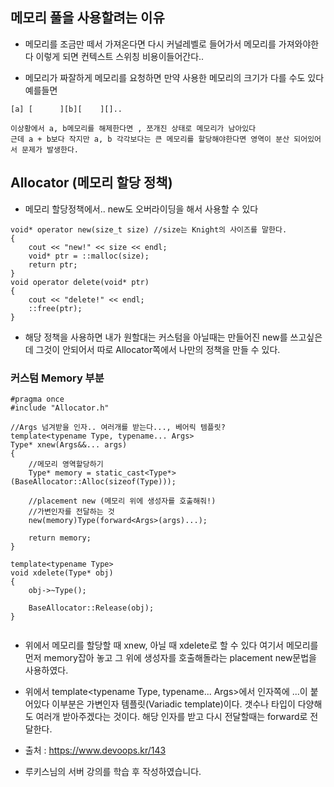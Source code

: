 ## 메모리 풀을 사용할려는 이유

- 메모리를 조금만 떼서 가져온다면 다시 커널레벨로 들어가서 메모리를 가져와야한다 이렇게 되면 컨텍스트 스위칭 비용이들어간다..

- 메모리가 짜잘하게 메모리를 요청하면 만약 사용한 메모리의 크기가 다를 수도 있다 예를들면
````
[a] [      ][b][    ][]..

이상황에서 a, b메모리를 해제한다면 , 쪼개진 상태로 메모리가 남아있다
근데 a + b보다 작지만 a, b 각각보다는 큰 메모리를 할당해야한다면 영역이 분산 되어있어서 문제가 발생한다. 
````


## Allocator (메모리 할당 정책)

- 메모리 할당정책에서.. new도 오버라이딩을 해서 사용할 수 있다 

````
void* operator new(size_t size) //size는 Knight의 사이즈를 말한다.
{
	cout << "new!" << size << endl;
	void* ptr = ::malloc(size);
	return ptr;
}
void operator delete(void* ptr)
{
	cout << "delete!" << endl;
	::free(ptr);
}
````

- 해당 정책을 사용하면 내가 원할대는 커스텀을 아닐때는 만들어진 new를 쓰고싶은데 그것이 안되어서 따로 Allocator쪽에서 나만의 정책을 만들 수 있다. 


### 커스텀 Memory 부분
````
#pragma once
#include "Allocator.h"

//Args 넘겨받을 인자.. 여러개를 받는다..., 베어릭 템플릿?
template<typename Type, typename... Args>
Type* xnew(Args&&... args)
{
	//메모리 영역할당하기 
	Type* memory = static_cast<Type*>(BaseAllocator::Alloc(sizeof(Type)));
    
	//placement new (메모리 위에 생성자를 호출해줘!)
	//가변인자를 전달하는 것 
	new(memory)Type(forward<Args>(args)...);

	return memory;
}

template<typename Type>
void xdelete(Type* obj)
{
	obj->~Type();

	BaseAllocator::Release(obj);
}


````

- 위에서 메모리를 할당할 때 xnew, 아닐 때 xdelete로 할 수 있다 여기서 메모리를 먼저 memory잡아 놓고 그 위에 생성자를 호출해돌라는 placement new문법을 사용하였다. 

- 위에서 template<typename Type, typename... Args>에서 인자쪽에 ...이 붙어있다 이부분은 가변인자 템플릿(Variadic template)이다. 갯수나 타입이 다양해도 여러개 받아주겠다는 것이다.  해당 인자를 받고 다시 전달할때는 forward로 전달한다. 

- 출처 : https://www.devoops.kr/143
- 루키스님의 서버 강의를 학습 후 작성하였습니다.
